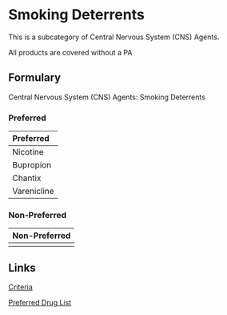 # Smoking Deterrents

This is a subcategory of Central Nervous System (CNS) Agents.

All products are covered without a PA

## Formulary

Central Nervous System (CNS) Agents: Smoking Deterrents

### Preferred

| Preferred   |
| :---------- |
| Nicotine    |
| Bupropion   |
| Chantix     |
| Varenicline |

### Non-Preferred

| Non-Preferred |
| :------------ |
|               |

## Links

[Criteria](https://pharmacy.medicaid.ohio.gov/sites/default/files/20221001_UPDL_Criteria_APPROVED.pdf#page=45)

[Preferred Drug List](https://pharmacy.medicaid.ohio.gov/sites/default/files/20221001_UPDL_APPROVED_.pdf#page=18)
